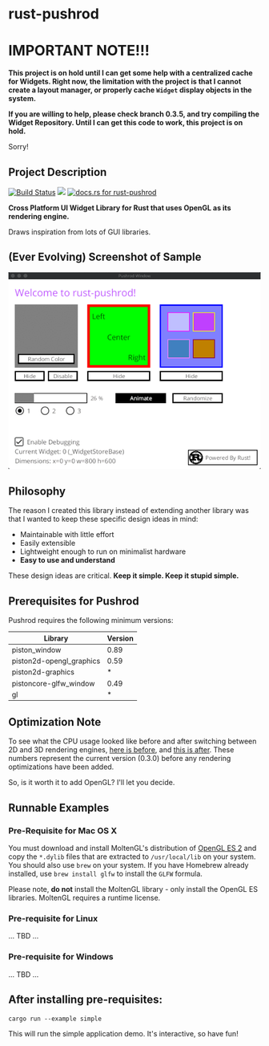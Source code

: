 # rust-pushrod

# IMPORTANT NOTE!!!

**This project is on hold until I can get some help with a centralized cache for Widgets.
Right now, the limitation with the project is that I cannot create a layout manager, or
properly cache `Widget` display objects in the system.**

**If you are willing to help, please check branch 0.3.5, and try compiling the
Widget Repository.  Until I can get this code to work, this project is on hold.**

Sorry!

## Project Description

[![Build Status](https://travis-ci.org/KenSuenobu/rust-pushrod.svg?branch=master)](https://travis-ci.org/KenSuenobu/rust-pushrod)
[![](https://img.shields.io/crates/d/rust-pushrod.svg)](https://crates.io/crates/rust-pushrod)
[![docs.rs for rust-pushrod](https://docs.rs/rust-pushrod/badge.svg)](https://docs.rs/rust-pushrod)

**Cross Platform UI Widget Library for Rust that uses OpenGL as its rendering engine.**

Draws inspiration from lots of GUI libraries.

## (Ever Evolving) Screenshot of Sample

[![](docs/sample-0.2.11.gif)](docs/sample-0.2.11.gif)

## Philosophy

The reason I created this library instead of extending another library was that
I wanted to keep these specific design ideas in mind:

- Maintainable with little effort
- Easily extensible
- Lightweight enough to run on minimalist hardware
- **Easy to use and understand**

These design ideas are critical.  **Keep it simple.  Keep it stupid simple.**

## Prerequisites for Pushrod

Pushrod requires the following minimum versions:

| Library | Version |
| ------- | ------- |
| piston_window | 0.89 |
| piston2d-opengl_graphics | 0.59 |
| piston2d-graphics | * |
| pistoncore-glfw_window | 0.49 |
| gl | * |

## Optimization Note

To see what the CPU usage looked like before and after switching between 2D and 3D rendering engines,
[here is before](docs/cpu_before.png), and [this is after](docs/cpu_after.png).  These numbers represent the
current version (0.3.0) before any rendering optimizations have been added.

So, is it worth it to add OpenGL?  I'll let you decide.

## Runnable Examples

### Pre-Requisite for Mac OS X

You must download and install MoltenGL's distribution of [OpenGL ES 2](https://moltengl.com/downloads/) 
and copy the `*.dylib` files that are extracted to `/usr/local/lib` on your system.  You should also 
use `brew` on your system.  If you have Homebrew already installed, use `brew install glfw` to 
install the `GLFW` formula.

Please note, **do not** install the MoltenGL library - only install the OpenGL ES libraries.  MoltenGL
requires a runtime license.

### Pre-requisite for Linux

... TBD ...

### Pre-requisite for Windows

... TBD ...

## After installing pre-requisites:

```
cargo run --example simple
```

This will run the simple application demo.  It's interactive, so have fun!
